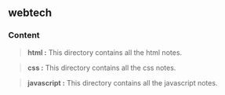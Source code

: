 ## webtech 

### Content
> **html :** This directory contains all the html notes.

> **css :** This directory contains all the css notes.

> **javascript :** This directory contains all the javascript notes.


